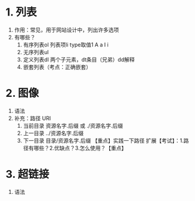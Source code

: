 # 1. 列表
1. 作用：常见，用于网站设计中，列出许多选项
2. 有哪些？
	1. 有序列表ol    列表项li  type取值1 A a I i
	2. 无序列表ul
	3. 定义列表dl 两个子元素，dt条目（兄弟）dd解释
	4. 嵌套列表（考点：正确嵌套）

# 2. 图像
1. 语法
2. 补充：路径 URI
	1. 当前目录 资源名字.后缀 或  ./资源名字.后缀
	2. 上一目录 ../资源名字.后缀
	3. 下一目录 目录/资源名字.后缀
	【重点】实践一下路径
	扩展【考试】：1.路径有哪些？2.优缺点？3.怎么使用？【重点】

# 3. 超链接
1. 语法
